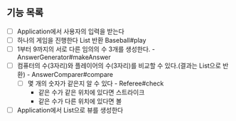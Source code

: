 
## 기능 목록
- [ ] Application에서 사용자의 입력을 받는다
- [ ] 하나의 게임을 진행한다 List<enum> 반환 Baseball#play
- [ ] 1부터 9까지의 서로 다른 임의의 수 3개를 생성한다. - AnswerGenerator#makeAnswer
- [ ] 컴퓨터의 수(3자리)와 플레이어의 수(3자리)를 비교할 수 있다.(결과는 List<enum>으로 반환) - AnswerComparer#compare
  - [ ] 몇 개의 숫자가 같은지 알 수 있다 - Referee#check 
    - 같은 수가 같은 위치에 있다면 스트라이크
    - 같은 수가 다른 위치에 있다면 볼
- [ ] Application에서 List<enum>으로 뷰를 생성한다
